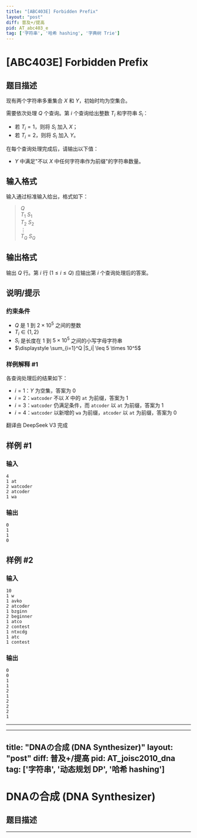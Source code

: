 ```yaml
---
title: "[ABC403E] Forbidden Prefix"
layout: "post"
diff: 普及+/提高
pid: AT_abc403_e
tag: ['字符串', '哈希 hashing', '字典树 Trie']
---
```


# [ABC403E] Forbidden Prefix

## 题目描述

[problemUrl]: https://atcoder.jp/contests/abc403/tasks/abc403_e

现有两个字符串多重集合 $X$ 和 $Y$，初始时均为空集合。

需要依次处理 $Q$ 个查询。第 $i$ 个查询给出整数 $T_i$ 和字符串 $S_i$：
- 若 $T_i=1$，则将 $S_i$ 加入 $X$；
- 若 $T_i=2$，则将 $S_i$ 加入 $Y$。

在每个查询处理完成后，请输出以下值：
- $Y$ 中满足"不以 $X$ 中任何字符串作为前缀"的字符串数量。

## 输入格式

输入通过标准输入给出，格式如下：

> $Q$  
> $T_1$ $S_1$  
> $T_2$ $S_2$  
> $\vdots$  
> $T_Q$ $S_Q$

## 输出格式

输出 $Q$ 行。第 $i$ 行 $(1 \leq i \leq Q)$ 应输出第 $i$ 个查询处理后的答案。


## 说明/提示

### 约束条件

- $Q$ 是 $1$ 到 $2 \times 10^5$ 之间的整数
- $T_i \in \{1,2\}$
- $S_i$ 是长度在 $1$ 到 $5 \times 10^5$ 之间的小写字母字符串
- $\displaystyle \sum_{i=1}^Q |S_i| \leq 5 \times 10^5$

### 样例解释 #1

各查询处理后的结果如下：
- $i=1$：$Y$ 为空集，答案为 $0$
- $i=2$：`watcoder` 不以 $X$ 中的 `at` 为前缀，答案为 $1$
- $i=3$：`watcoder` 仍满足条件，而 `atcoder` 以 `at` 为前缀，答案为 $1$
- $i=4$：`watcoder` 以新增的 `wa` 为前缀，`atcoder` 以 `at` 为前缀，答案为 $0$

翻译由 DeepSeek V3 完成

## 样例 #1

### 输入

```
4
1 at
2 watcoder
2 atcoder
1 wa
```

### 输出

```
0
1
1
0
```

## 样例 #2

### 输入

```
10
1 w
1 avko
2 atcoder
1 bzginn
2 beginner
1 atco
2 contest
1 ntxcdg
1 atc
1 contest
```

### 输出

```
0
0
1
1
2
1
2
2
2
1
```



---

---
title: "DNAの合成 (DNA Synthesizer)"
layout: "post"
diff: 普及+/提高
pid: AT_joisc2010_dna
tag: ['字符串', '动态规划 DP', '哈希 hashing']
---

# DNAの合成 (DNA Synthesizer)

## 题目描述

[problemUrl]: https://atcoder.jp/contests/joisc2010/tasks/joisc2010_dna





---

